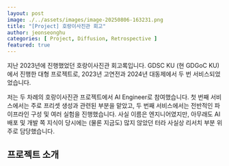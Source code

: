 ```yaml
---
layout: post  
image: ./../assets/images/image-20250806-163231.png
title: "[Project] 호랑이사진관 회고"  
author: jeonseonghu  
categories: [ Project, Diffusion, Retrospective ]  
featured: true
---
```


지난 2023년에 진행했었던 호랑이사진관 회고록입니다. GDSC KU (현 GDGoC KU)에서 진행한 대형 프로젝트로, 2023년 고연전과 2024년 대동제에서 두 번 서비스되었었습니다.

저는 두 차례의 호랑이사진관 프로젝트에서 AI Engineer로 참여했습니다. 첫 번째 서비스에서는 주로 프리셋 생성과 관련된 부분을 맡았고, 두 번째 서비스에서는 전반적인 파이프라인 구성 및 여러 실험을 진행했습니다. 사실 이름은 엔지니어였지만, 아무래도 AI 배포 및 개발 쪽 지식이 당시에는 (물론 지금도) 많지 않았던 터라 사실상 리서치 부분 위주로 담당했습니다. 

## 프로젝트 소개







